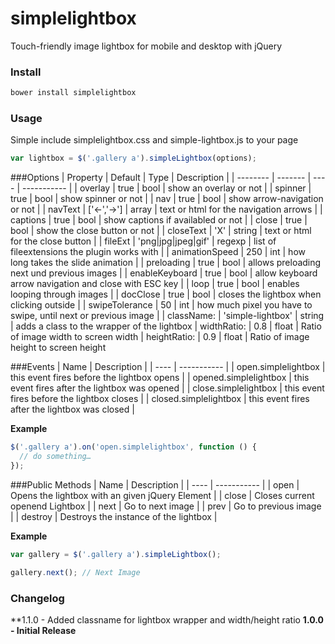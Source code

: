 # simplelightbox
Touch-friendly image lightbox for mobile and desktop with jQuery

### Install
```sh
bower install simplelightbox
```

### Usage
Simple include simplelightbox.css and simple-lightbox.js to your page
```javascript
var lightbox = $('.gallery a').simpleLightbox(options);
```

###Options
| Property | Default | Type | Description |
| -------- | ------- | ---- | ----------- |
| overlay | true | bool | show an overlay or not |
| spinner | true | bool | show spinner or not |
| nav | true | bool | show arrow-navigation or not |
| navText | ['&larr;','&rarr;'] | array | text or html for the navigation arrows |
| captions | true | bool | show captions if availabled or not |
| close | true | bool | show the close button or not |
| closeText | 'X' | string | text or html for the close button |
| fileExt | 'png&#124;jpg&#124;jpeg&#124;gif' | regexp | list of fileextensions the plugin works with | 
| animationSpeed | 250 | int | how long takes the slide animation |
| preloading | true | bool | allows preloading next und previous images |
| enableKeyboard | true | bool | allow keyboard arrow navigation and close with ESC key |
| loop | true | bool | enables looping through images |
| docClose | true | bool | closes the lightbox when clicking outside |
| swipeTolerance | 50 | int | how much pixel you have to swipe, until next or previous image |
| className: | 'simple-lightbox' | string | adds a class to the wrapper of the lightbox
| widthRatio: | 0.8 | float | Ratio of image width to screen width
| heightRatio: | 0.9 | float | Ratio of image height to screen height

###Events
| Name | Description |
| ---- | ----------- |
| open.simplelightbox | this event fires before the lightbox opens |
| opened.simplelightbox | this event fires after the lightbox was opened |
| close.simplelightbox | this event fires before the lightbox closes |
| closed.simplelightbox | this event fires after the lightbox was closed |

**Example**
```javascript
$('.gallery a').on('open.simplelightbox', function () {
  // do something…
});
```

###Public Methods
| Name | Description |
| ---- | ----------- |
| open | Opens the lightbox with an given jQuery Element |
| close | Closes current openend Lightbox |
| next | Go to next image |
| prev | Go to previous image |
| destroy | Destroys the instance of  the lightbox |

**Example**
```javascript
var gallery = $('.gallery a').simpleLightbox();

gallery.next(); // Next Image
```
### Changelog
**1.1.0 - Added classname for lightbox wrapper and width/height ratio
**1.0.0 - Initial Release**